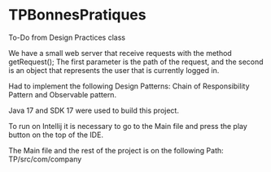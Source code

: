 # TPBonnesPratiques
To-Do from Design Practices class

 We have a small web server that receive requests with the method getRequest();
 The first parameter is the path of the request, and the second is an object that represents the  user that is currently logged in.
 
 Had to implement the following Design Patterns: Chain of Responsibility Pattern and Observable pattern. 
 
 Java 17 and SDK 17 were used to build this project.
 
 To run on Intellij it is necessary to go to the Main file and press the play button on the top of the IDE.

The Main file and the rest of the project is on the following Path: TP/src/com/company

